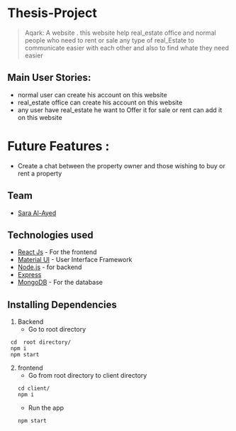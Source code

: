 # Thesis-Project
> Aqark:  A website . this website help real_estate office and normal people who need to rent or sale any type of real_Estate to communicate easier with  each other and also to find whate they need easier
## Main User Stories:
 - normal user can create his account  on this website 
 - real_estate office can create his account on this website 
 - any user have real_estate he want to Offer it for sale or rent can add it on this website 
 
# Future Features :
 - Create a chat between the property owner and those wishing to buy or rent a property
## Team
-  [Sara Al-Ayed](https://github.com/sarara497)
## Technologies used
- [React Js](https://reactjs.org/) - For the frontend
- [Material UI](https://material-ui.com/) - User Interface Framework
- [Node.js](https://nodejs.org/) - for backend
- [Express](https://expressjs.com/)
- [MongoDB](https://www.mongodb.com/cloud/atlas) - For the database
## Installing Dependencies
1. Backend
   - Go to root directory
  ```
   cd  root directory/
   npm i
   npm start
   ```
2. frontend
   - Go from root directory to client directory
   ```
   cd client/
   npm i
   ```
   - Run the app
   ```
   npm start
   ```